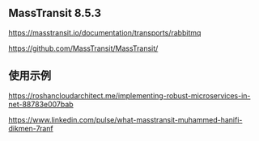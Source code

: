 ## MassTransit 8.5.3  
https://masstransit.io/documentation/transports/rabbitmq

https://github.com/MassTransit/MassTransit/

## 使用示例  
https://roshancloudarchitect.me/implementing-robust-microservices-in-net-88783e007bab

https://www.linkedin.com/pulse/what-masstransit-muhammed-hanifi-dikmen-7ranf

